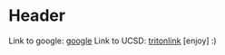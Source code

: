 # Header

Link to google: [google](www.google.com)
Link to UCSD: [tritonlink](students.ucsd.edu) [enjoy] :)
